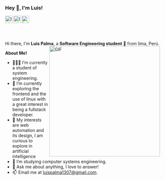 <h3 title="hehehe"> Hey 👋, I'm Luis!</h3>

<a href="https://www.linkedin.com/in/luis-nilson-palma-campos-8b9240174/">
  <img align="left" alt="luis linkedin" width="24px" src="https://cdn.jsdelivr.net/npm/simple-icons@v3/icons/linkedin.svg" />
</a>
<a href="https://www.instagram.com/luisito_palma_/">
  <img align="left" alt="luis Instagram" width="24px" src="https://cdn.jsdelivr.net/npm/simple-icons@v3/icons/instagram.svg" />
</a>
<a href="https://www.facebook.com/luisito.palma">
  <img align="left" alt="kuis facebook" width="24px" src="https://cdn.jsdelivr.net/npm/simple-icons@v3/icons/facebook.svg" /> 
</a>
<br>
<br>

<br />
<br />

Hi there, I'm **Luis Palma**, a **Software Engineering student** 🚀 from lima, Perú.
<br/>
  <img align="right" alt="GIF" src="https://raw.githubusercontent.com/rahul-jha98/rahul-jha98/main/techstack.gif" width="360px"/>

**About Me!**

- 👨🏽‍💻 I’m currently a student of system engineering.
- 🌱 I’m currently exploring the frontend and the use of linux with a great interest in being a             fullstack developer. 
- 🤔 My interests are web automation and its design, I am curious to explore in artificial                intelligence
- 💼 I’m  studying computer systems engineering.
- 💬 Ask me about anything, I love to answer!
- 📫 Email me at [luispalma1307@gmail.com](mailto:luispalma1307@gmail.com).
